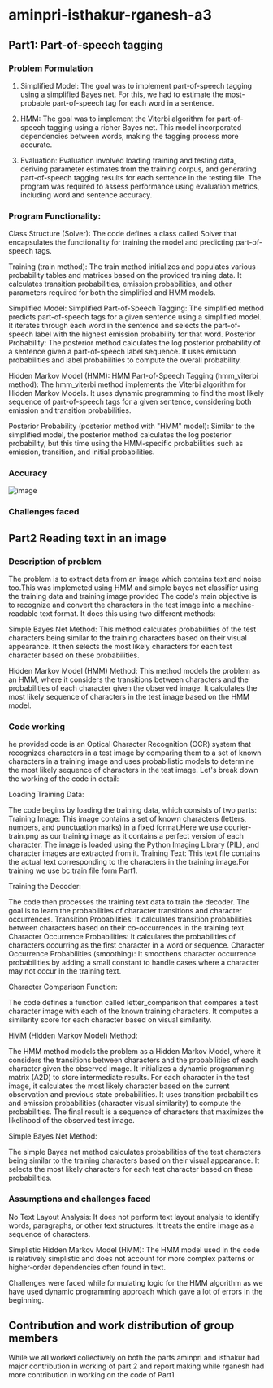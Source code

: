 # aminpri-isthakur-rganesh-a3

## Part1: Part-of-speech tagging

### Problem Formulation

1. Simplified Model:
The goal was to implement part-of-speech tagging using a simplified Bayes net. For this, we had to estimate the most-probable part-of-speech tag for each word in a sentence.

2. HMM:
The goal was to implement the Viterbi algorithm for part-of-speech tagging using a richer Bayes net. This model incorporated dependencies between words, making the tagging process more accurate.

3. Evaluation:
Evaluation involved loading training and testing data, deriving parameter estimates from the training corpus, and generating part-of-speech tagging results for each sentence in the testing file. The program was required to assess performance using evaluation metrics, including word and sentence accuracy.

### Program Functionality:

Class Structure (Solver): The code defines a class called Solver that encapsulates the functionality for training the model and predicting part-of-speech tags.

Training (train method): The train method initializes and populates various probability tables and matrices based on the provided training data. It calculates transition probabilities, emission probabilities, and other parameters required for both the simplified and HMM models.

Simplified Model:
Simplified Part-of-Speech Tagging: The simplified method predicts part-of-speech tags for a given sentence using a simplified model. It iterates through each word in the sentence and selects the part-of-speech label with the highest emission probability for that word.
Posterior Probability: The posterior method calculates the log posterior probability of a sentence given a part-of-speech label sequence. It uses emission probabilities and label probabilities to compute the overall probability.

Hidden Markov Model (HMM):
HMM Part-of-Speech Tagging (hmm_viterbi method): The hmm_viterbi method implements the Viterbi algorithm for Hidden Markov Models. It uses dynamic programming to find the most likely sequence of part-of-speech tags for a given sentence, considering both emission and transition probabilities.

Posterior Probability (posterior method with "HMM" model): Similar to the simplified model, the posterior method calculates the log posterior probability, but this time using the HMM-specific probabilities such as emission, transition, and initial probabilities.

### Accuracy
![image](https://media.github.iu.edu/user/24716/files/94faaf4e-f710-443b-abc6-66c4f5ce07e0)

### Challenges faced

## Part2 Reading text in an image

### Description of problem

The problem is to extract data from an image which contains text and noise too.This was implemeted using HMM and simple bayes net classifier using the training data and training image  provided 
The code's main objective is to recognize and convert the characters in the test image into a machine-readable text format. It does this using two different methods:

Simple Bayes Net Method: This method calculates probabilities of the test characters being similar to the training characters based on their visual appearance. It then selects the most likely characters for each test character based on these probabilities.

Hidden Markov Model (HMM) Method: This method models the problem as an HMM, where it considers the transitions between characters and the probabilities of each character given the observed image. It calculates the most likely sequence of characters in the test image based on the HMM model.

### Code working
he provided code is an Optical Character Recognition (OCR) system that recognizes characters in a test image by comparing them to a set of known characters in a training image and uses probabilistic models to determine the most likely sequence of characters in the test image. Let's break down the working of the code in detail:

Loading Training Data:

The code begins by loading the training data, which consists of two parts:
Training Image: This image contains a set of known characters (letters, numbers, and punctuation marks) in a fixed format.Here we use courier-train.png as our training image as it contains a perfect version of each character. The image is loaded using the Python Imaging Library (PIL), and character images are extracted from it.
Training Text: This text file contains the actual text corresponding to the characters in the training image.For training we use bc.train file form Part1.

Training the Decoder:

The code then processes the training text data to train the decoder. The goal is to learn the probabilities of character transitions and character occurrences.
Transition Probabilities: It calculates transition probabilities between characters based on their co-occurrences in the training text.
Character Occurrence Probabilities: It calculates the probabilities of characters occurring as the first character in a word or sequence.
Character Occurrence Probabilities (smoothing): It smoothens character occurrence probabilities by adding a small constant to handle cases where a character may not occur in the training text.

Character Comparison Function:

The code defines a function called letter_comparison that compares a test character image with each of the known training characters. It computes a similarity score for each character based on visual similarity.

HMM (Hidden Markov Model) Method:

The HMM method models the problem as a Hidden Markov Model, where it considers the transitions between characters and the probabilities of each character given the observed image.
It initializes a dynamic programming matrix (A2D) to store intermediate results.
For each character in the test image, it calculates the most likely character based on the current observation and previous state probabilities.
It uses transition probabilities and emission probabilities (character visual similarity) to compute the probabilities.
The final result is a sequence of characters that maximizes the likelihood of the observed test image.

Simple Bayes Net Method:

The simple Bayes net method calculates probabilities of the test characters being similar to the training characters based on their visual appearance.
It selects the most likely characters for each test character based on these probabilities.

### Assumptions and challenges faced
No Text Layout Analysis: It does not perform text layout analysis to identify words, paragraphs, or other text structures. It treats the entire image as a sequence of characters.

Simplistic Hidden Markov Model (HMM): The HMM model used in the code is relatively simplistic and does not account for more complex patterns or higher-order dependencies often found in text.

Challenges were faced while formulating logic for the HMM algorithm as we have used dynamic programming approach which gave a lot of errors in the beginning.

## Contribution and work distribution of group members
While we all worked collectively on both the parts aminpri and isthakur had major contribution in working of part 2 and report making while rganesh had more contribution in working on the code of Part1 
